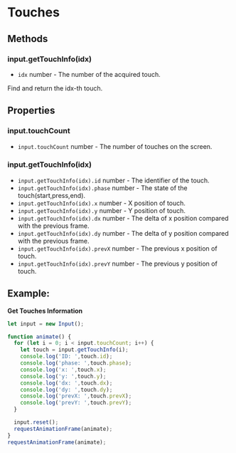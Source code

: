 # Touches

## Methods

###  input.getTouchInfo(idx)

  - `idx` number - The number of the acquired touch.

Find and return the idx-th touch.

## Properties

###  input.touchCount

  - `input.touchCount` number - The number of touches on the screen.

###  input.getTouchInfo(idx)

  - `input.getTouchInfo(idx).id` number - The identifier of the touch.
  - `input.getTouchInfo(idx).phase` number - The state of the touch(start,press,end).
  - `input.getTouchInfo(idx).x` number - X position of touch.
  - `input.getTouchInfo(idx).y` number - Y position of touch.
  - `input.getTouchInfo(idx).dx` number - The delta of x position compared with the previous frame.
  - `input.getTouchInfo(idx).dy` number - The delta of y position compared with the previous frame.
  - `input.getTouchInfo(idx).prevX` number - The previous x position of touch.
  - `input.getTouchInfo(idx).prevY` number - The previous y position of touch.

## Example:

**Get Touches Information**

```javascript
let input = new Input();

function animate() {
  for (let i = 0; i < input.touchCount; i++) {
    let touch = input.getTouchInfo(i);
    console.log('ID: ',touch.id);
    console.log('phase: ',touch.phase);
    console.log('x: ',touch.x);
    console.log('y: ',touch.y);
    console.log('dx: ',touch.dx);
    console.log('dy: ',touch.dy);
    console.log('prevX: ',touch.prevX);
    console.log('prevY: ',touch.prevY);
  }

  input.reset();
  requestAnimationFrame(animate);
}
requestAnimationFrame(animate);
```